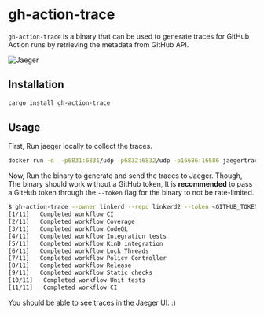 # gh-action-trace

`gh-action-trace` is a binary that can be used to generate traces
for GitHub Action runs by retrieving the metadata from GitHub
API.

![Jaeger](https://imgur.com/6fJ3iui.png)

## Installation

```bash
cargo install gh-action-trace
```

## Usage

First, Run jaeger locally to collect the traces.

```bash
docker run -d  -p6831:6831/udp -p6832:6832/udp -p16686:16686 jaegertracing/all-in-one:latest --log-level debug
```

Now, Run the binary to generate and send the traces to Jaeger. Though, The
binary should work without a GitHub token, It is **recommended** to pass
a GitHub token through the `--token` flag for the binary to not be rate-limited.

```bash
$ gh-action-trace --owner linkerd --repo linkerd2 --token <GITHUB_TOKEN>
[1/11]   Completed workflow CI
[2/11]   Completed workflow Coverage
[3/11]   Completed workflow CodeQL
[4/11]   Completed workflow Integration tests
[5/11]   Completed workflow KinD integration
[6/11]   Completed workflow Lock Threads
[7/11]   Completed workflow Policy Controller
[8/11]   Completed workflow Release
[9/11]   Completed workflow Static checks
[10/11]   Completed workflow Unit tests
[11/11]   Completed workflow CI
```

You should be able to see traces in the Jaeger UI. :)
